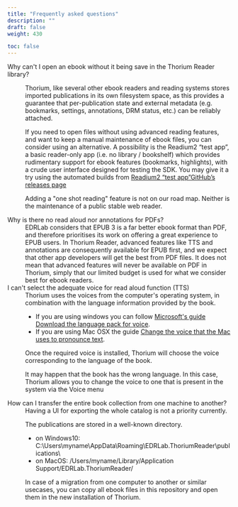 ```yaml
---
title: "Frequently asked questions"
description: ""
draft: false
weight: 430

toc: false
---
```



<dl>
<dt id="manually_manage_files">Why can't I open an ebook without it being save in the Thorium Reader library?
</dt>
<dd>
<p>Thorium, like several other ebook readers and reading systems stores imported publications in its own filesystem space, as this provides a guarantee that per-publication state and external metadata (e.g. bookmarks, settings, annotations, DRM status, etc.) can be reliably attached.</p>

<p>If you need to open files without using advanced reading features, and want to keep a manual maintenance of ebook files, you can consider using an alternative. A possibility is the Readium2 “test app”, a basic reader-only app (i.e. no library / bookshelf) which provides rudimentary support for ebook features (bookmarks, highlights), with a crude user interface designed for testing the SDK. You may give it a try using the automated builds from <a href="
https://github.com/readium/r2-testapp-js"> Readium2 “test app”GitHub’s releases page</a></p>
<p>Adding a "one shot reading" feature is not on our road map. Neither is the maintenance of a public stable web reader. 
</p>
</dd>

<dt id="PDFsupport">Why is there no read aloud nor annotations for PDFs?
</dt>
<dd>EDRLab considers that EPUB 3 is a far better ebook format than PDF, and therefore prioritises its work on offering a great experience to EPUB users. In Thorium Reader, advanced features like TTS and annotations are consequently available for EPUB first, and we expect that other app developers will get the best from PDF files. It does not mean that advanced features will never be available on PDF in Thorium, simply that our limited budget is used for what we consider best for ebook readers.
</dd>

<dt id="TTSvoices">I can't select the adequate voice for read aloud function (TTS)</dt>
<dd>Thorium uses the voices from the computer's operating system, in combination with the language information provided by the book.

* If you are using windows you can follow [Microsoft's guide Download the language pack for voice](https://support.microsoft.com/en-us/windows/download-language-pack-for-speech-24d06ef3-ca09-ddcc-70a0-63606fd16394). 
* If you are using Mac OSX the guide [Change the voice that the Mac uses to pronounce text](https://support.apple.com/guide/mac-help/change-the-voice-your-mac-uses-to-speak-text-mchlp2290/mac).

Once the required voice is installed, Thorium will choose the voice corresponding to the language of the book.

It may happen that the book has the wrong language. In this case, Thorium allows you to change the voice to one that is present in the system via the Voice menu
</dd>

<dt id="localStorage">How can I transfer the entire book collection from one machine to another?</dt>
<dd>
Having a UI for exporting the whole catalog is not a priority currently. 

The publications are stored in a well-known directory. 
  * on Windows10: C:\Users\myname\AppData\Roaming\EDRLab.ThoriumReader\publications\
  * on MacOS: /Users/myname/Library/Application Support/EDRLab.ThoriumReader/

In case of a migration from one computer to another or similar usecases, you can copy all ebook files in this repository and open them in the new installation of Thorium. 

  </dd>
  </dl>